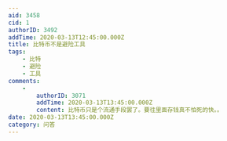 ```yaml
---
aid: 3458
cid: 1
authorID: 3492
addTime: 2020-03-13T12:45:00.000Z
title: 比特币不是避险工具
tags:
    - 比特
    - 避险
    - 工具
comments:
    -
        authorID: 3071
        addTime: 2020-03-13T13:45:00.000Z
        content: 比特币只是个流通手段罢了。要往里面存钱真不怕死的快。。
date: 2020-03-13T13:45:00.000Z
category: 问答
---
```



